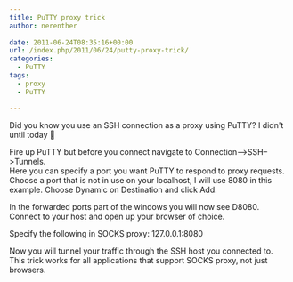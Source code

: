 ```yaml
---
title: PuTTY proxy trick
author: nerenther
 
date: 2011-06-24T08:35:16+00:00
url: /index.php/2011/06/24/putty-proxy-trick/
categories:
  - PuTTY
tags:
  - proxy
  - PuTTY

---
```

Did you know you use an SSH connection as a proxy using PuTTY? I didn't until today 🙂

Fire up PuTTY but before you connect navigate to Connection&#8211;>SSH&#8211;>Tunnels.  
Here you can specify a port you want PuTTY to respond to proxy requests. Choose a port that is not in use on your localhost, I will use 8080 in this example. Choose Dynamic on Destination and click Add.

In the forwarded ports part of the windows you will now see D8080.  
Connect to your host and open up your browser of choice.

Specify the following in SOCKS proxy: 127.0.0.1:8080

Now you will tunnel your traffic through the SSH host you connected to.  
This trick works for all applications that support SOCKS proxy, not just browsers.